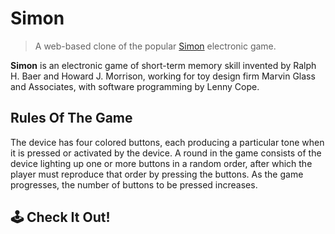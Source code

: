 # Simon

> A web-based clone of the popular [Simon](https://en.wikipedia.org/wiki/Simon_(game)#Gameplay) electronic game.

**Simon** is an electronic game of short-term memory skill invented by Ralph H. Baer and Howard J. Morrison, working for toy design firm Marvin Glass and Associates, with software programming by Lenny Cope. 

## Rules Of The Game
The device has four colored buttons, each producing a particular tone when it is pressed or activated by the device. A round in the game consists of the device lighting up one or more buttons in a random order, after which the player must reproduce that order by pressing the buttons. As the game progresses, the number of buttons to be pressed increases.

## 🕹️ Check It Out!
